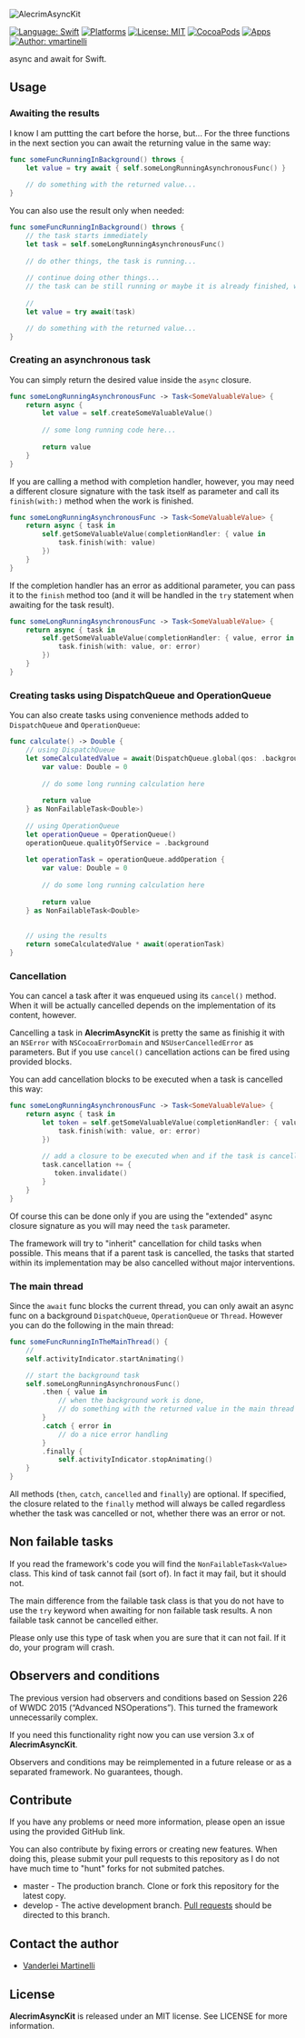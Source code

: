 ![AlecrimAsyncKit](https://raw.githubusercontent.com/Alecrim/AlecrimAsyncKit/master/AlecrimAsyncKit.png)

[![Language: Swift](https://img.shields.io/badge/Swift-4.0-orange.svg?style=flat)](https://developer.apple.com/swift/)
[![Platforms](https://img.shields.io/cocoapods/p/AlecrimAsyncKit.svg?style=flat)](http://cocoadocs.org/docsets/AlecrimAsyncKit)
[![License: MIT](https://img.shields.io/badge/license-MIT-blue.svg?style=flat)](https://raw.githubusercontent.com/Alecrim/AlecrimAsyncKit/develop/LICENSE)
[![CocoaPods](https://img.shields.io/cocoapods/v/AlecrimAsyncKit.svg?style=flat)](http://cocoapods.org)
[![Apps](https://img.shields.io/cocoapods/at/AlecrimAsyncKit.svg?style=flat)](http://cocoadocs.org/docsets/AlecrimAsyncKit)
[![Author: vmartinelli](https://img.shields.io/badge/author-vmartinelli-blue.svg?style=flat)](https://www.linkedin.com/in/vmartinelli)

async and await for Swift.

## Usage
### Awaiting the results
I know I am puttting the cart before the horse, but... For the three functions in the next section you can await the returning value in the same way:

```swift
func someFuncRunningInBackground() throws {
    let value = try await { self.someLongRunningAsynchronousFunc() }
    
    // do something with the returned value...
}
```

You can also use the result only when needed:

```swift
func someFuncRunningInBackground() throws {
    // the task starts immediately
    let task = self.someLongRunningAsynchronousFunc()
    
    // do other things, the task is running...
    
    // continue doing other things...
    // the task can be still running or maybe it is already finished, who knows?
    
    //
    let value = try await(task)

    // do something with the returned value...
}
```

### Creating an asynchronous task
You can simply return the desired value inside the `async` closure.

```swift
func someLongRunningAsynchronousFunc -> Task<SomeValuableValue> {
    return async {
        let value = self.createSomeValuableValue()
        
        // some long running code here...
        
        return value
    }    
}
```

If you are calling a method with completion handler, however, you may need a different closure signature with the task itself as parameter and call its `finish(with:)` method when the work is finished.

```swift
func someLongRunningAsynchronousFunc -> Task<SomeValuableValue> {
    return async { task in
        self.getSomeValuableValue(completionHandler: { value in
            task.finish(with: value)
        })        
    }    
}
```
If the completion handler has an error as additional parameter, you can pass it to the `finish` method too (and it will be handled in the `try` statement when awaiting for the task result).

```swift
func someLongRunningAsynchronousFunc -> Task<SomeValuableValue> {
    return async { task in
        self.getSomeValuableValue(completionHandler: { value, error in
            task.finish(with: value, or: error)
        })        
    }    
}
```

### Creating tasks using DispatchQueue and OperationQueue
You can also create tasks using convenience methods added to `DispatchQueue` and `OperationQueue`:

```swift
func calculate() -> Double {
    // using DispatchQueue
    let someCalculatedValue = await(DispatchQueue.global(qos: .background).async {
        var value: Double = 0
        
        // do some long running calculation here
        
        return value
    } as NonFailableTask<Double>)
    
    // using OperationQueue
    let operationQueue = OperationQueue()
    operationQueue.qualityOfService = .background
    
    let operationTask = operationQueue.addOperation {
        var value: Double = 0
        
        // do some long running calculation here
        
        return value
    } as NonFailableTask<Double>
    
    
    // using the results
    return someCalculatedValue * await(operationTask)
}
```

### Cancellation
You can cancel a task after it was enqueued using its `cancel()` method. When it will be actually cancelled depends on the implementation of its content, however.

Cancelling a task in **AlecrimAsyncKit** is pretty the same as finishig it with an `NSError` with `NSCocoaErrorDomain` and `NSUserCancelledError` as parameters. But if you use `cancel()` cancellation actions can be fired using provided blocks.

You can add cancellation blocks to be executed when a task is cancelled this way:

```swift
func someLongRunningAsynchronousFunc -> Task<SomeValuableValue> {
    return async { task in
        let token = self.getSomeValuableValue(completionHandler: { value, error in
            task.finish(with: value, or: error)
        })
        
        // add a closure to be executed when and if the task is cancelled
        task.cancellation += {
           token.invalidate()
        }        
    }    
}
```

Of course this can be done only if you are using the "extended" async closure signature as you will may need the `task` parameter.

The framework will try to "inherit" cancellation for child tasks when possible. This means that if a parent task is cancelled, the tasks that started within its implementation may be also cancelled without major interventions.


### The main thread

Since the `await` func blocks the current thread, you can only await an async func on a background `DispatchQueue`, `OperationQueue` or `Thread`. However you can do the following in the main thread:

```swift
func someFuncRunningInTheMainThread() {
    //
    self.activityIndicator.startAnimating()

    // start the background task
    self.someLongRunningAsynchronousFunc()
        .then { value in
            // when the background work is done,
            // do something with the returned value in the main thread
        }
        .catch { error in
            // do a nice error handling
        }
        .finally {
            self.activityIndicator.stopAnimating()
    }
}
```

All methods (`then`, `catch`, `cancelled` and `finally`) are optional. If specified, the closure related to the `finally` method will always be called regardless whether the task was cancelled or not, whether there was an error or not.

## Non failable tasks
If you read the framework's code you will find the `NonFailableTask<Value>` class. This kind of task cannot fail (sort of). In fact it may fail, but it should not.

The main difference from the failable task class is that you do not have to use the `try` keyword when awaiting for non failable task results. A non failable task cannot be cancelled either.

Please only use this type of task when you are sure that it can not fail. If it do, your program will crash.

## Observers and conditions
The previous version had observers and conditions based on Session 226 of WWDC 2015 (“Advanced NSOperations”). This turned the framework unnecessarily complex.

If you need this functionality right now you can use version 3.x of **AlecrimAsyncKit**.

Observers and conditions may be reimplemented in a future release or as a separated framework. No guarantees, though.

## Contribute
If you have any problems or need more information, please open an issue using the provided GitHub link.

You can also contribute by fixing errors or creating new features. When doing this, please submit your pull requests to this repository as I do not have much time to "hunt" forks for not submited patches.

- master - The production branch. Clone or fork this repository for the latest copy.
- develop - The active development branch. [Pull requests](https://help.github.com/articles/creating-a-pull-request) should be directed to this branch.


## Contact the author
- [Vanderlei Martinelli](https://www.linkedin.com/in/vmartinelli)

## License
**AlecrimAsyncKit** is released under an MIT license. See LICENSE for more information.
